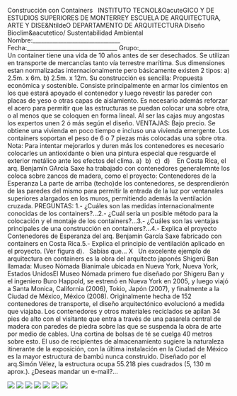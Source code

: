  Construcción con Containers   INSTITUTO TECNOL&OacuteGICO Y DE ESTUDIOS SUPERIORES DE MONTERREY ESCUELA DE ARQUITECTURA, ARTE Y DISE&NtildeO DEPARTAMENTO DE ARQUITECTURA Diseño Bioclim&aacutetico/ Sustentabilidad Ambiental Nombre:_______________________________ Fecha:________________________________ Grupo:________________________________ Un container tiene una vida de 10 años antes de ser desechados. Se utilizan en transporte de mercancías tanto vía terrestre marítima. Sus dimensiones estan normalizadas internacionalmente pero básicamente existen 2 tipos: a) 2.5m. x 6m. b) 2.5m. x 12m. Su construcción es sencilla: Propuesta económica y sostenible. Consiste principalmente en armar los cimientos en los que estará apoyado el contenedor y luego revestir las pareder con placas de yeso o otras capas de aislamiento. Es necesario además reforzar el acero para permitir que las estructuras se puedan colocar una sobre otra, o al menos que se coloquen en forma lineal. Al ser las cajas muy angostas los expertos unen 2 ó más según el diseño. VENTAJAS: Bajo precio. Se obtiene una vivienda en poco tiempo e incluso una vivienda emergente. Los containers soportan el peso de 6 o 7 piezas más colocadas una sobre otra. Nota: Para intentar mejorarlos y duren más los contenedores es necesario colocarles un antioxidante o bien una pintura especial que resguarde el exterior metálico ante los efectos del clima. a)  b)  c)  d)    En Costa Rica, el arq. Benjamín GArcía Saxe ha trabajado con contenedores generalemnte los coloca sobre zancos de madera, como el proyecto: Contenedores de la Esperanza La parte de arriba (techo)de los contenedores, se desprendierón de las paredes del mismo para permitir la entrada de la luz por ventanales superiores alargados en los muros, permitiendo además la ventilación cruzada. PREGUNTAS: 1.- ¿Cuáles son las medidas internacionalmente conocidas de los containers?...2.- ¿Cuál sería un posible método para la colocación y el montaje de los containers?...3.- ¿Cuáles son las ventajas principales de una construcción en containers?...4.- Explica el proyecto Contenedores de Esperanza del arq. Benjamín García Saxe fabricado con containers en Costa Rica.5.- Explica el principio de ventilación aplicado en el proyecto. (Ver figura d).   Sabías que... X   Un excelente ejemplo de arquitectura en containers es la obra del arquitecto japonés Shigerú Ban llamada: Museo Nómada Bianimale ubicada en Nueva York, Nueva York, Estados UnidosEl Museo Nómada primero fue diseñado por Shigeru Ban y el ingeniero Buro Happold, se estrenó en Nueva York en 2005, y luego viajó a Santa Monica, California (2006), Tokio, Japón (2007), y finalmente a la Ciudad de México, México (2008). Originalmente hecha de 152 contenedores de transporte, el diseño arquitectónico evolucionó a medida que viajaba. Los contenedores y otros materiales reciclados se apilan 34 pies de alto con el visitante que entra a través de una pasarela central de madera con paredes de piedra sobre las que se suspenda la obra de arte por medio de cables. Una cortina de bolsas de té se cuelga 40 metros sobre esto. El uso de recipientes de almacenamiento sugiere la naturaleza itinerante de la exposición, con la última instalación en la Ciudad de México es la mayor estructura de bambú nunca construido. Diseñado por el arq.Simón Vélez, la estructura ocupa 55.218 pies cuadrados (5, 130 m aprox.). ¿Deseas mandar un e-mail?... 

![](./content/4/M4.57/Garcia.Saxe.4.jpg)
![](./content/4/M4.57/Garcia.Saxe.1.jpg)
![](./content/4/M4.57/Garcia.Saxe.3.jpg)
![](./content/4/M4.57/Garcia.Saxe.5.jpg)
![](./content/4/M4.57/sugerencias.gif)
![](./content/4/M4.57/containers.12.jpg)
![](./content/4/M4.57/email_41.gif)
